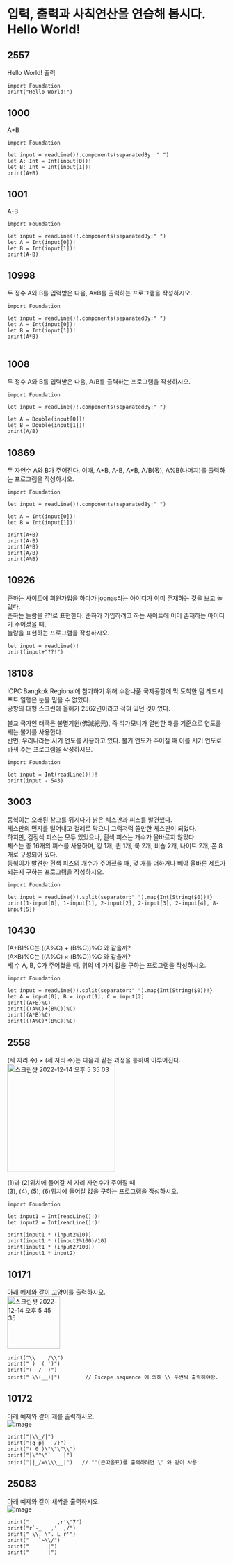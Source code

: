 # 입력, 출력과 사칙연산을 연습해 봅시다. Hello World!
## 2557
Hello World! 출력
```
import Foundation
print("Hello World!")
```
## 1000
A+B
```
import Foundation

let input = readLine()!.components(separatedBy: " ")
let A: Int = Int(input[0])!
let B: Int = Int(input[1])!
print(A+B)
```
## 1001
A-B
```
import Foundation

let input = readLine()!.components(separatedBy:" ")
let A = Int(input[0])!
let B = Int(input[1])!
print(A-B)
```
## 10998
두 정수 A와 B를 입력받은 다음, A×B를 출력하는 프로그램을 작성하시오.
```
import Foundation

let input = readLine()!.components(separatedBy:" ")
let A = Int(input[0])!
let B = Int(input[1])!
print(A*B)
            
```
## 1008
두 정수 A와 B를 입력받은 다음, A/B를 출력하는 프로그램을 작성하시오.
```
import Foundation

let input = readLine()!.components(separatedBy:" ")

let A = Double(input[0])!
let B = Double(input[1])!
print(A/B)
```
## 10869
두 자연수 A와 B가 주어진다. 이때, A+B, A-B, A*B, A/B(몫), A%B(나머지)를 출력하는 프로그램을 작성하시오. 
```
import Foundation

let input = readLine()!.components(separatedBy:" ")

let A = Int(input[0])!
let B = Int(input[1])!

print(A+B)
print(A-B)
print(A*B)
print(A/B)
print(A%B)
```
## 10926
준하는 사이트에 회원가입을 하다가 joonas라는 아이디가 이미 존재하는 것을 보고 놀랐다.   
준하는 놀람을 ??!로 표현한다. 준하가 가입하려고 하는 사이트에 이미 존재하는 아이디가 주어졌을 때,   
놀람을 표현하는 프로그램을 작성하시오.
```
let input = readLine()!
print(input+"??!")
```
## 18108
ICPC Bangkok Regional에 참가하기 위해 수완나품 국제공항에 막 도착한 팀 레드시프트 일행은 눈을 믿을 수 없었다.   
공항의 대형 스크린에 올해가 2562년이라고 적혀 있던 것이었다.   
   
불교 국가인 태국은 불멸기원(佛滅紀元), 즉 석가모니가 열반한 해를 기준으로 연도를 세는 불기를 사용한다.   
반면, 우리나라는 서기 연도를 사용하고 있다. 불기 연도가 주어질 때 이를 서기 연도로 바꿔 주는 프로그램을 작성하시오.   
```
import Foundation

let input = Int(readLine()!)!
print(input - 543)
```
## 3003
동혁이는 오래된 창고를 뒤지다가 낡은 체스판과 피스를 발견했다.   
체스판의 먼지를 털어내고 걸레로 닦으니 그럭저럭 쓸만한 체스판이 되었다.    
하지만, 검정색 피스는 모두 있었으나, 흰색 피스는 개수가 올바르지 않았다.   
체스는 총 16개의 피스를 사용하며, 킹 1개, 퀸 1개, 룩 2개, 비숍 2개, 나이트 2개, 폰 8개로 구성되어 있다.   
동혁이가 발견한 흰색 피스의 개수가 주어졌을 때, 몇 개를 더하거나 빼야 올바른 세트가 되는지 구하는 프로그램을 작성하시오.   
```
import Foundation

let input = readLine()!.split(separator:" ").map{Int(String($0))!}
print(1-input[0], 1-input[1], 2-input[2], 2-input[3], 2-input[4], 8-input[5])
```
## 10430
(A+B)%C는 ((A%C) + (B%C))%C 와 같을까?   
(A×B)%C는 ((A%C) × (B%C))%C 와 같을까?   
세 수 A, B, C가 주어졌을 때, 위의 네 가지 값을 구하는 프로그램을 작성하시오.   
```
import Foundation

let input = readLine()!.split(separator:" ").map{Int(String($0))!}
let A = input[0], B = input[1], C = input[2]
print((A+B)%C)
print(((A%C)+(B%C))%C)
print((A*B)%C)
print(((A%C)*(B%C))%C)
```
## 2558
(세 자리 수) × (세 자리 수)는 다음과 같은 과정을 통하여 이루어진다.   
<img width="248" alt="스크린샷 2022-12-14 오후 5 35 03" src="https://user-images.githubusercontent.com/60501045/207546202-612fa42f-872d-4e37-87aa-71bea3e3af36.png">
   
(1)과 (2)위치에 들어갈 세 자리 자연수가 주어질 때   
(3), (4), (5), (6)위치에 들어갈 값을 구하는 프로그램을 작성하시오.   
```
import Foundation

let input1 = Int(readLine()!)!
let input2 = Int(readLine()!)!

print(input1 * (input2%10))
print(input1 * ((input2%100)/10)
print(input1 * (input2/100))
print(input1 * input2)
```
## 10171
아래 예제와 같이 고양이를 출력하시오.   
<img width="121" alt="스크린샷 2022-12-14 오후 5 45 35" src="https://user-images.githubusercontent.com/60501045/207548628-3fff4cc6-d4bc-4959-ac83-83397918938d.png">
   
```
print("\\    /\\")
print(" )  ( ')")
print("(  /  )")
print(" \\(__)|")        // Escape sequence 에 의해 \\ 두번씩 출력해야함.
```
## 10172
아래 예제와 같이 개를 출력하시오.   
![image](https://user-images.githubusercontent.com/60501045/207783072-a1fe71af-0eff-4a71-b3fe-ffb3ca3ed0a1.png)
   
```
print("|\\_/|")
print("|q p|   /}")
print("( 0 )\"\"\"\\")
print("|\"^\"`    |")
print("||_/=\\\\__|")   // ""(큰따옴표)를 출력하려면 \" 와 같이 사용
```
## 25083
아래 예제와 같이 새싹을 출력하시오.   
![image](https://user-images.githubusercontent.com/60501045/207783273-af0cef20-9ead-4c4b-8335-d608aedc2947.png)
```
print("         ,r'\"7")
print("r`-_   ,'  ,/")
print(" \\. \". L_r'")
print("   `~\\/")
print("      |")
print("      |")
```
   
